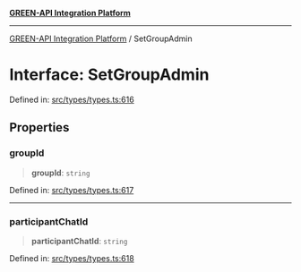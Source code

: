[**GREEN-API Integration Platform**](../README.md)

***

[GREEN-API Integration Platform](../globals.md) / SetGroupAdmin

# Interface: SetGroupAdmin

Defined in: [src/types/types.ts:616](https://github.com/green-api/greenapi-integration/blob/20ab1c18eae4ff2cd48cede03d005dd7127abc0b/src/types/types.ts#L616)

## Properties

### groupId

> **groupId**: `string`

Defined in: [src/types/types.ts:617](https://github.com/green-api/greenapi-integration/blob/20ab1c18eae4ff2cd48cede03d005dd7127abc0b/src/types/types.ts#L617)

***

### participantChatId

> **participantChatId**: `string`

Defined in: [src/types/types.ts:618](https://github.com/green-api/greenapi-integration/blob/20ab1c18eae4ff2cd48cede03d005dd7127abc0b/src/types/types.ts#L618)
